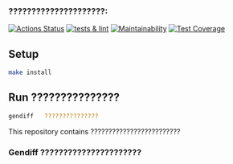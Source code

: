 ### ?????????????????????:
[![Actions Status](https://github.com/SofiaPechkur/frontend-project-46/actions/workflows/hexlet-check.yml/badge.svg)](https://github.com/SofiaPechkur/frontend-project-46/actions)
[![tests & lint](https://github.com/SofiaPechkur/frontend-project-46/actions/workflows/tests&lint.yml/badge.svg)](https://github.com/SofiaPechkur/frontend-project-46/actions/workflows/tests&lint.yml)
[![Maintainability](https://api.codeclimate.com/v1/badges/68949f69fd3413a06235/maintainability)](https://codeclimate.com/github/SofiaPechkur/frontend-project-46/maintainability)
[![Test Coverage](https://api.codeclimate.com/v1/badges/68949f69fd3413a06235/test_coverage)](https://codeclimate.com/github/SofiaPechkur/frontend-project-46/test_coverage)
## Setup
```bash
make install
```
## Run ???????????????
```bash
gendiff   ???????????????
```
This repository contains ?????????????????????????
### Gendiff     ??????????????????????
<!-- АСКИНЕМА?????????????????????????????????????[![asciicast](https://asciinema.org/a/7anx8FBVPJ5KEPA1MfwEl2yyf.svg)](https://asciinema.org/a/7anx8FBVPJ5KEPA1MfwEl2yyf) -->
